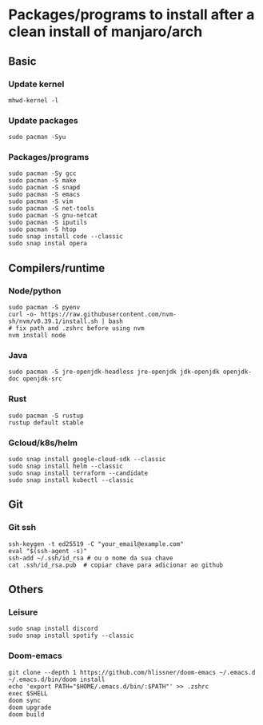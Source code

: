 # Packages/programs to install after a clean install of manjaro/arch

## Basic

### Update kernel

```console
mhwd-kernel -l
```

### Update packages

```console
sudo pacman -Syu
```

### Packages/programs

```console
sudo pacman -Sy gcc
sudo pacman -S make
sudo pacman -S snapd
sudo pacman -S emacs
sudo pacman -S vim
sudo pacman -S net-tools
sudo pacman -S gnu-netcat
sudo pacman -S iputils
sudo pacman -S htop
sudo snap install code --classic
sudo snap instal opera
```

## Compilers/runtime

### Node/python

```console
sudo pacman -S pyenv
curl -o- https://raw.githubusercontent.com/nvm-sh/nvm/v0.39.1/install.sh | bash
# fix path and .zshrc before using nvm
nvm install node
```

### Java

```console
sudo pacman -S jre-openjdk-headless jre-openjdk jdk-openjdk openjdk-doc openjdk-src
```

### Rust

```console
sudo pacman -S rustup
rustup default stable
```

### Gcloud/k8s/helm

```console
sudo snap install google-cloud-sdk --classic
sudo snap install helm --classic
sudo snap install terraform --candidate
sudo snap install kubectl --classic 
```

## Git

### Git ssh

```console
ssh-keygen -t ed25519 -C "your_email@example.com"
eval "$(ssh-agent -s)"
ssh-add ~/.ssh/id_rsa # ou o nome da sua chave
cat .ssh/id_rsa.pub  # copiar chave para adicionar ao github
```

## Others

### Leisure

```console
sudo snap install discord
sudo snap install spotify --classic
```

### Doom-emacs

```console
git clone --depth 1 https://github.com/hlissner/doom-emacs ~/.emacs.d
~/.emacs.d/bin/doom install
echo 'export PATH="$HOME/.emacs.d/bin/:$PATH"' >> .zshrc
exec $SHELL
doom sync
doom upgrade
doom build
```
